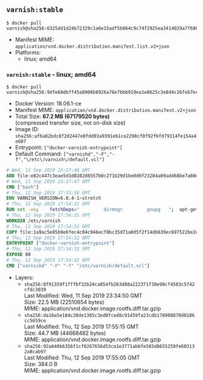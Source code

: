 ## `varnish:stable`

```console
$ docker pull varnish@sha256:6325dd1d24b72329c1a6e15adf5b064c9c74f2925ea3414029a7f68658118a8a
```

-	Manifest MIME: `application/vnd.docker.distribution.manifest.list.v2+json`
-	Platforms:
	-	linux; amd64

### `varnish:stable` - linux; amd64

```console
$ docker pull varnish@sha256:9dfe60dbff45a8906b8926a76e7bb6919ea1e8625c3e8d4c26feb7ecc442bdf5
```

-	Docker Version: 18.06.1-ce
-	Manifest MIME: `application/vnd.docker.distribution.manifest.v2+json`
-	Total Size: **67.2 MB (67179520 bytes)**  
	(compressed transfer size, not on-disk size)
-	Image ID: `sha256:af6a82bdc8f2d2447e8fdd93a9391eb1ce2298cf0f92f6fd79314fe154a4e607`
-	Entrypoint: `["docker-varnish-entrypoint"]`
-	Default Command: `["varnishd","-F","-f","\/etc\/varnish\/default.vcl"]`

```dockerfile
# Wed, 11 Sep 2019 23:27:46 GMT
ADD file:e82c447c3eae5d1d0282d8557b0c271b29d1be0d0f23204a09ad468be7a80d8c in / 
# Wed, 11 Sep 2019 23:27:47 GMT
CMD ["bash"]
# Thu, 12 Sep 2019 17:53:58 GMT
ENV VARNISH_VERSION=6.0.4-1~stretch
# Thu, 12 Sep 2019 17:54:31 GMT
RUN set -ex; 	fetchDeps=" 		dirmngr 		gnupg 	"; 	apt-get update; 	apt-get install -y --no-install-recommends apt-transport-https ca-certificates $fetchDeps; 	key=48D81A24CB0456F5D59431D94CFCFD6BA750EDCD; 	export GNUPGHOME="$(mktemp -d)"; 	gpg --batch --keyserver http://ha.pool.sks-keyservers.net/ --recv-keys $key; 	gpg --batch --export export $key > /etc/apt/trusted.gpg.d/varnish.gpg; 	gpgconf --kill all; 	rm -rf $GNUPGHOME; 	echo deb https://packagecloud.io/varnishcache/varnish60lts/debian/ stretch main > /etc/apt/sources.list.d/varnish.list; 	apt-get update; 	apt-get install -y --no-install-recommends varnish=$VARNISH_VERSION; 	apt-get purge -y --auto-remove -o APT::AutoRemove::RecommendsImportant=false $fetchDeps; 	rm -rf /var/lib/apt/lists/*
# Thu, 12 Sep 2019 17:54:31 GMT
WORKDIR /etc/varnish
# Thu, 12 Sep 2019 17:54:32 GMT
COPY file:1a9ac5e85b0e6fec4c04c946ecf8bc35d71a0d5f2f14db639ec697522be2eece in /usr/local/bin/ 
# Thu, 12 Sep 2019 17:54:32 GMT
ENTRYPOINT ["docker-varnish-entrypoint"]
# Thu, 12 Sep 2019 17:54:32 GMT
EXPOSE 80
# Thu, 12 Sep 2019 17:54:32 GMT
CMD ["varnishd" "-F" "-f" "/etc/varnish/default.vcl"]
```

-	Layers:
	-	`sha256:8f91359f1fffbf32b24ca854fb263d88a222371f38e90cf4583c5742cfdc3039`  
		Last Modified: Wed, 11 Sep 2019 23:34:50 GMT  
		Size: 22.5 MB (22510654 bytes)  
		MIME: application/vnd.docker.image.rootfs.diff.tar.gzip
	-	`sha256:da16a5e184c28de1365c3ed0fced8c91459fa23cdb178908870d0186cc5659ce`  
		Last Modified: Thu, 12 Sep 2019 17:55:15 GMT  
		Size: 44.7 MB (44668482 bytes)  
		MIME: application/vnd.docker.image.rootfs.diff.tar.gzip
	-	`sha256:92a640b6356f1cf0267656d53ca1e3771ab6fe565d8655259fe603132a8cab97`  
		Last Modified: Thu, 12 Sep 2019 17:55:05 GMT  
		Size: 384.0 B  
		MIME: application/vnd.docker.image.rootfs.diff.tar.gzip

